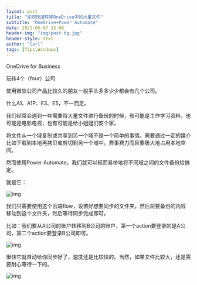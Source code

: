```yaml
---
layout: post
title: "如何快速转移OneDrive中的大量文件"
subtitle: "OneDrive+Power Automate"
date: 2023-05-07 15:00
header-img: "img/post-bg.jpg"
header-style: text
author: "Carl"
tags: [Tips,Windows]
---
```




OneDrive for Business

玩转4个（four）公司

使用微软公司产品比较久的朋友一般手头多多少少都会有几个公司。

什么A1、A1P、E3、E5，不一而足。

我们经常会遇到一些需要将大量文件进行备份的时候，有可能是工作学习资料，也可能是电影电视，也有可能是给小姐姐们安个家。

将文件从一个域复制或共享到另一个域不是一个简单的事情。需要通过一定的媒介比如下载到本地再拷贝或剪切到另一个域中。费事费力而且要极大地占用本地空间。

然而使用Power Automate，我们就可以轻而易举地将不同域之间的文件备份给搞定。

就是它：

![img](https://github-blog-carl.oss-cn-hangzhou.aliyuncs.com/img/36958799a4c09ed04b27c7cbf8db5c42.png)

我们只需要使用这个云端flow，设置好想要同步的文件夹，然后将要备份的内容移动到这个文件夹，然后等待同步完成即可。

比如：我们要从A公司的账户转移到B公司的账户，第一个action要登录的是A公司，第二个action要登录B公司即可。

![img](https://github-blog-carl.oss-cn-hangzhou.aliyuncs.com/img/3e806613d773473b2d9655dc4837ceee.png)

很快它就自动给你同步好了，速度还是比较快的。当然，如果文件比较大，还是需要耐心等待一下的。

![img](https://github-blog-carl.oss-cn-hangzhou.aliyuncs.com/img/d630ece515dc4006fd68e369bbc28c0e.png)

